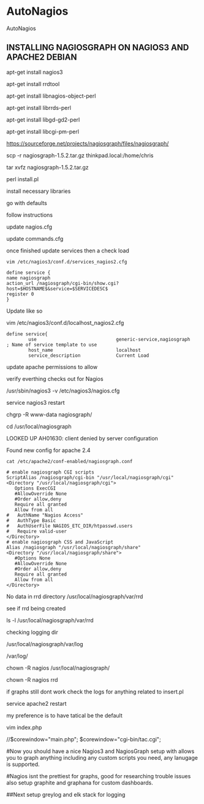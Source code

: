 # AutoNagios

AutoNagios

## INSTALLING NAGIOSGRAPH ON NAGIOS3 AND APACHE2 DEBIAN

apt-get install nagios3

apt-get install rrdtool

apt-get install libnagios-object-perl

apt-get install librrds-perl

apt-get install libgd-gd2-perl

apt-get install libcgi-pm-perl

https://sourceforge.net/projects/nagiosgraph/files/nagiosgraph/

scp -r nagiosgraph-1.5.2.tar.gz thinkpad.local:/home/chris

tar xvfz nagiosgraph-1.5.2.tar.gz

perl install.pl

install necessary libraries

go with defaults

follow instructions

update nagios.cfg

update commands.cfg

once finished update services then a check load


```
vim /etc/nagios3/conf.d/services_nagios2.cfg

define service {
name nagiosgraph
action_url /nagiosgraph/cgi-bin/show.cgi?host=$HOSTNAME$&service=$SERVICEDESC$
register 0
}
```

Update like so 

vim /etc/nagios3/conf.d/localhost_nagios2.cfg

```
define service{
        use                             generic-service,nagiosgraph       ; Name of service template to use
        host_name                       localhost
        service_description             Current Load
```

update apache permissions to allow

verify everthing checks out for Nagios

/usr/sbin/nagios3 -v /etc/nagios3/nagios.cfg

service nagios3 restart

chgrp -R www-data nagiosgraph/

cd /usr/local/nagiosgraph

LOOKED UP
AH01630: client denied by server configuration

Found new config for apache 2.4


```
cat /etc/apache2/conf-enabled/nagiosgraph.conf

# enable nagiosgraph CGI scripts
ScriptAlias /nagiosgraph/cgi-bin "/usr/local/nagiosgraph/cgi"
<Directory "/usr/local/nagiosgraph/cgi">
   Options ExecCGI
   #AllowOverride None
   #Order allow,deny
   Require all granted
   Allow from all
#   AuthName "Nagios Access"
#   AuthType Basic
#   AuthUserFile NAGIOS_ETC_DIR/htpasswd.users
#   Require valid-user
</Directory>
# enable nagiosgraph CSS and JavaScript
Alias /nagiosgraph "/usr/local/nagiosgraph/share"
<Directory "/usr/local/nagiosgraph/share">
   #Options None
   #AllowOverride None
   #Order allow,deny
   Require all granted
   Allow from all
</Directory>
```

No data in rrd directory /usr/local/nagiosgraph/var/rrd

see if rrd being created

ls -l /usr/local/nagiosgraph/var/rrd

checking logging dir

/usr/local/nagiosgraph/var/log

/var/log/

chown -R nagios /usr/local/nagiosgraph/

chown -R nagios rrd

if graphs still dont work check the logs for anything related to insert.pl

service apache2 restart

my preference is to have tatical be the default

vim index.php

//$corewindow="main.php";
$corewindow="cgi-bin/tac.cgi";

#Now you should have a nice Nagios3 and NagiosGraph setup with allows you to graph anything including any custom scripts you need, any lanugage is supported.

#Nagios isnt the prettiest for graphs, good for researching trouble issues also setup graphite and graphana for custom dashboards.

##Next setup greylog and elk stack for logging
